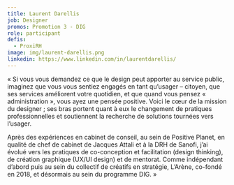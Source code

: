 ```yaml
---
title: Laurent Darellis
job: Designer
promos: Promotion 3 - DIG
role: participant
defis:
  - ProxiRH
image: img/laurent-darellis.png
linkedin: https://www.linkedin.com/in/laurentdarellis/
---
```

« Si vous vous demandez ce que le design peut apporter au service public, imaginez que vous vous sentiez engagés en tant qu’usager – citoyen, que ses services améliorent votre quotidien, et que quand vous pensez « administration », vous ayez une pensée positive. Voici le cœur de la mission du designer ; ses bras portent quant à eux le changement de pratiques professionnelles et soutiennent la recherche de solutions tournées vers l’usager.

Après des expériences en cabinet de conseil, au sein de Positive Planet, en qualité de chef de cabinet de Jacques Attali et à la DRH de Sanofi, j’ai évolué vers les pratiques de co-conception et facilitation (design thinking), de création graphique (UX/UI design) et de mentorat. Comme indépendant d’abord puis au sein du collectif de créatifs en stratégie, L’Arène, co-fondé en 2018, et désormais au sein du programme DIG. »